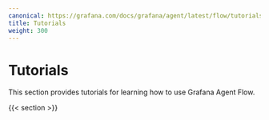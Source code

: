 ```yaml
---
canonical: https://grafana.com/docs/grafana/agent/latest/flow/tutorials/
title: Tutorials
weight: 300
---
```


# Tutorials

This section provides tutorials for learning how to use Grafana Agent Flow. 

{{< section >}}
